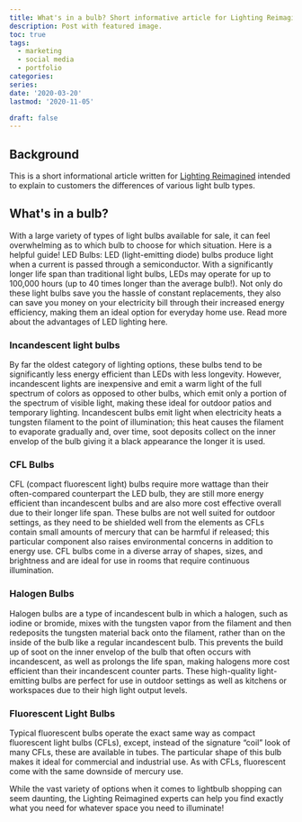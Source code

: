 ```yaml
---
title: What's in a bulb? Short informative article for Lighting Reimagined
description: Post with featured image.
toc: true
tags:
  - marketing
  - social media
  - portfolio
categories:
series:
date: '2020-03-20'
lastmod: '2020-11-05'

draft: false
---
```


## Background

This is a short informational article written for 
[Lighting Reimagined](https://lightingreimagined.com/)
intended to explain to customers the differences of various light bulb types.

## What's in a bulb? 

With a large variety of types of light bulbs available for sale, it can feel overwhelming as to which bulb to choose for which situation. Here is a helpful guide!
LED Bulbs: LED (light-emitting diode) bulbs produce light when a current is passed through a semiconductor. With a significantly longer life span than traditional light bulbs, LEDs may operate for up to 100,000 hours (up to 40 times longer than the average bulb!). Not only do these light bulbs save you the hassle of constant replacements, they also can save you money on your electricity bill through their increased energy efficiency, making them an ideal option for everyday home use. Read more about the advantages of LED lighting here.   

### Incandescent light bulbs

By far the oldest category of lighting options, these bulbs tend to be significantly less energy efficient than LEDs with less longevity. However, incandescent lights are inexpensive and emit a warm light of the full spectrum of colors as opposed to other bulbs, which emit only a portion of the spectrum of visible light, making these ideal for outdoor patios and temporary lighting. Incandescent bulbs emit light when electricity heats a tungsten filament to the point of illumination; this heat causes the filament to evaporate gradually and, over time, soot deposits collect on the inner envelop of the bulb giving it a black appearance the longer it is used. 

### CFL Bulbs

CFL (compact fluorescent light) bulbs require more wattage than their often-compared counterpart the LED bulb, they are still more energy efficient than incandescent bulbs and are also more cost effective overall due to their longer life span. These bulbs are not well suited for outdoor settings, as they need to be shielded well from the elements as CFLs contain small amounts of mercury that can be harmful if released; this particular component also raises environmental concerns in addition to energy use. CFL bulbs come in a diverse array of shapes, sizes, and brightness and are ideal for use in rooms that require continuous illumination. 

### Halogen Bulbs

Halogen bulbs are a type of incandescent bulb in which a halogen, such as iodine or bromide, mixes with the tungsten vapor from the filament and then redeposits the tungsten material back onto the filament, rather than on the inside of the bulb like a regular incandescent bulb. This prevents the build up of soot on the inner envelop of the bulb that often occurs with incandescent, as well as prolongs the life span, making halogens more cost efficient than their incandescent counter parts. These high-quality light-emitting bulbs are perfect for use in outdoor settings as well as kitchens or workspaces due to their high light output levels. 

### Fluorescent Light Bulbs

Typical fluorescent bulbs operate the exact same way as compact fluorescent light bulbs (CFLs), except, instead of the signature “coil” look of many CFLs, these are available in tubes. The particular shape of this bulb makes it ideal for commercial and industrial use. As with CFLs, fluorescent come with the same downside of mercury use. 


While the vast variety of options when it comes to lightbulb shopping can seem daunting, the Lighting Reimagined experts can help you find exactly what you need for whatever space you need to illuminate!

 